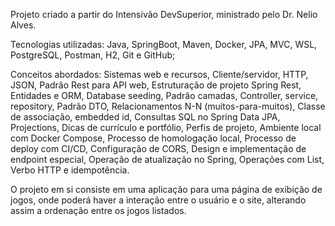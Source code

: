 Projeto criado a partir do Intensivão DevSuperior, ministrado pelo Dr. Nelio Alves. 

Tecnologias utilizadas: Java, SpringBoot, Maven, Docker, JPA, MVC, WSL, PostgreSQL, Postman, H2, Git e GitHub;

Conceitos abordados: Sistemas web e recursos, Cliente/servidor, HTTP, JSON, Padrão Rest para API web, Estruturação de projeto Spring Rest, Entidades e ORM, Database seeding, Padrão camadas, Controller, service, repository, Padrão DTO, Relacionamentos N-N (muitos-para-muitos), Classe de associação, embedded id, Consultas SQL no Spring Data JPA, Projections, Dicas de currículo e portfólio, Perfis de projeto, Ambiente local com Docker Compose, Processo de homologação local, Processo de deploy com CI/CD, Configuração de CORS, Design e implementação de endpoint especial, Operação de atualização no Spring, Operações com List, Verbo HTTP e idempotência.

O projeto em si consiste em uma aplicação para uma página de exibição de jogos, onde poderá haver a interação entre o usuário e o site, alterando assim a ordenação entre os jogos listados.

